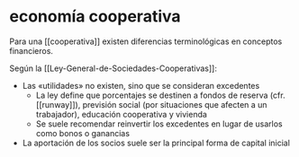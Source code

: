 # economía cooperativa
Para una [[cooperativa]] existen diferencias terminológicas en conceptos financieros.

Según la [[Ley-General-de-Sociedades-Cooperativas]]:

- Las «utilidades» no existen, sino que se consideran excedentes
    - La ley define que porcentajes se destinen a fondos de reserva (cfr. [[runway]]), previsión social (por situaciones que afecten a un trabajador), educación cooperativa y vivienda
    - Se suele recomendar reinvertir los excedentes en lugar de usarlos como bonos o ganancias
- La aportación de los socios suele ser la principal forma de capital inicial
